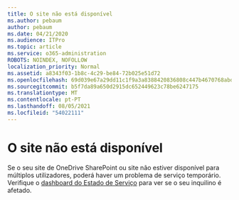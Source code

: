 ```yaml
---
title: O site não está disponível
ms.author: pebaum
author: pebaum
ms.date: 04/21/2020
ms.audience: ITPro
ms.topic: article
ms.service: o365-administration
ROBOTS: NOINDEX, NOFOLLOW
localization_priority: Normal
ms.assetid: a8343f03-1b8c-4c29-be84-72b025e51d72
ms.openlocfilehash: 69d039e67a29dd11c1f9a3a8388420836808c447b4670768abd3dae36d80f8a2
ms.sourcegitcommit: b5f7da89a650d2915dc652449623c78be6247175
ms.translationtype: MT
ms.contentlocale: pt-PT
ms.lasthandoff: 08/05/2021
ms.locfileid: "54022111"
---
```

# <a name="site-is-not-available"></a>O site não está disponível

Se o seu site de OneDrive SharePoint ou site não estiver disponível para múltiplos utilizadores, poderá haver um problema de serviço temporário. Verifique o [dashboard do Estado de Serviço](https://admin.microsoft.com/AdminPortal/Home#/servicehealth) para ver se o seu inquilino é afetado. 
  

